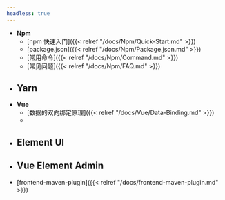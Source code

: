 ```yaml
---
headless: true
---
```


- **Npm**
  - [npm 快速入门]({{< relref "/docs/Npm/Quick-Start.md" >}})
  - [package.json]({{< relref "/docs/Npm/Package.json.md" >}})
  - [常用命令]({{< relref "/docs/Npm/Command.md" >}})
  - [常见问题]({{< relref "/docs/Npm/FAQ.md" >}})
- **Yarn**
  - 
- **Vue**
  - [数据的双向绑定原理]({{< relref "/docs/Vue/Data-Binding.md" >}})
  - 
- **Element UI**
  - 
- **Vue Element Admin**
  - 
- [frontend-maven-plugin]({{< relref "/docs/frontend-maven-plugin.md" >}})


